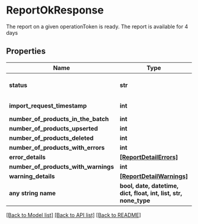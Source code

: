 # ReportOkResponse

The report on a given operationToken is ready. The report is available for 4 days

## Properties
Name | Type | Description | Notes
------------ | ------------- | ------------- | -------------
**status** | **str** | The status of the operation. The operation is completed when the status is one of (VALIDATED,VALIDATED_WITH_ERRORS,FAILED) | 
**import_request_timestamp** | **int** | The date when the original batch request was sent. | 
**number_of_products_in_the_batch** | **int** | The number of products present in the batch. | 
**number_of_products_upserted** | **int** | The number of products upserted. | 
**number_of_products_deleted** | **int** | The number of products deleted. | 
**number_of_products_with_errors** | **int** | The number of products with errors. | 
**error_details** | [**[ReportDetailErrors]**](ReportDetailErrors.md) | The list of errors with details. | 
**number_of_products_with_warnings** | **int** | The number of products with Warnings. | 
**warning_details** | [**[ReportDetailWarnings]**](ReportDetailWarnings.md) | The list of Warnings with details. | 
**any string name** | **bool, date, datetime, dict, float, int, list, str, none_type** | any string name can be used but the value must be the correct type | [optional]

[[Back to Model list]](../README.md#documentation-for-models) [[Back to API list]](../README.md#documentation-for-api-endpoints) [[Back to README]](../README.md)



